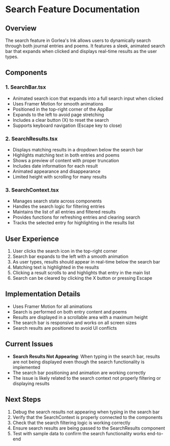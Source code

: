 # Search Feature Documentation

## Overview
The search feature in Gorlea's Ink allows users to dynamically search through both journal entries and poems. It features a sleek, animated search bar that expands when clicked and displays real-time results as the user types.

## Components

### 1. SearchBar.tsx
- Animated search icon that expands into a full search input when clicked
- Uses Framer Motion for smooth animations
- Positioned in the top-right corner of the AppBar
- Expands to the left to avoid page stretching
- Includes a clear button (X) to reset the search
- Supports keyboard navigation (Escape key to close)

### 2. SearchResults.tsx
- Displays matching results in a dropdown below the search bar
- Highlights matching text in both entries and poems
- Shows a preview of content with proper truncation
- Includes date information for each result
- Animated appearance and disappearance
- Limited height with scrolling for many results

### 3. SearchContext.tsx
- Manages search state across components
- Handles the search logic for filtering entries
- Maintains the list of all entries and filtered results
- Provides functions for refreshing entries and clearing search
- Tracks the selected entry for highlighting in the results list

## User Experience
1. User clicks the search icon in the top-right corner
2. Search bar expands to the left with a smooth animation
3. As user types, results should appear in real-time below the search bar
4. Matching text is highlighted in the results
5. Clicking a result scrolls to and highlights that entry in the main list
6. Search can be cleared by clicking the X button or pressing Escape

## Implementation Details
- Uses Framer Motion for all animations
- Search is performed on both entry content and poems
- Results are displayed in a scrollable area with a maximum height
- The search bar is responsive and works on all screen sizes
- Search results are positioned to avoid UI conflicts

## Current Issues
- **Search Results Not Appearing**: When typing in the search bar, results are not being displayed even though the search functionality is implemented
- The search bar positioning and animation are working correctly
- The issue is likely related to the search context not properly filtering or displaying results

## Next Steps
1. Debug the search results not appearing when typing in the search bar
2. Verify that the SearchContext is properly connected to the components
3. Check that the search filtering logic is working correctly
4. Ensure search results are being passed to the SearchResults component
5. Test with sample data to confirm the search functionality works end-to-end
